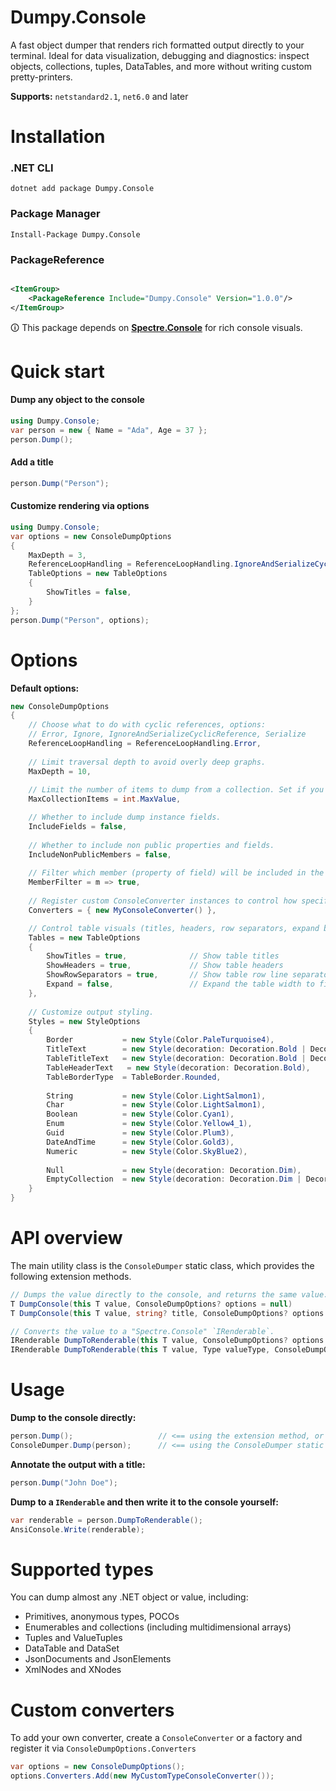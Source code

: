 # Dumpy.Console

A fast object dumper that renders rich formatted output directly to your terminal. Ideal for data visualization,
debugging and diagnostics: inspect objects, collections, tuples, DataTables, and more without writing custom
pretty-printers.

**Supports:** `netstandard2.1`, `net6.0` and later

# Installation

### .NET CLI

    dotnet add package Dumpy.Console

### Package Manager

    Install-Package Dumpy.Console

### PackageReference

```xml

<ItemGroup>
    <PackageReference Include="Dumpy.Console" Version="1.0.0"/>
</ItemGroup>
```

🛈 This package depends on **[Spectre.Console](https://github.com/spectreconsole/spectre.console)** for rich console
visuals.

# Quick start

#### Dump any object to the console

```csharp
using Dumpy.Console;
var person = new { Name = "Ada", Age = 37 };
person.Dump();
```

#### Add a title

```csharp
person.Dump("Person");
```

#### Customize rendering via options

```csharp
using Dumpy.Console;
var options = new ConsoleDumpOptions
{
    MaxDepth = 3,
    ReferenceLoopHandling = ReferenceLoopHandling.IgnoreAndSerializeCyclicReference,
    TableOptions = new TableOptions
    {
        ShowTitles = false,
    }
};
person.Dump("Person", options);
```

# Options

**Default options:**

```csharp
new ConsoleDumpOptions
{
    // Choose what to do with cyclic references, options: 
    // Error, Ignore, IgnoreAndSerializeCyclicReference, Serialize
    ReferenceLoopHandling = ReferenceLoopHandling.Error,
    
    // Limit traversal depth to avoid overly deep graphs.
    MaxDepth = 10,
    
    // Limit the number of items to dump from a collection. Set if you dump large lists, arrays...etc.
    MaxCollectionItems = int.MaxValue,

    // Whether to include dump instance fields.
    IncludeFields = false,
    
    // Whether to include non public properties and fields.
    IncludeNonPublicMembers = false,
    
    // Filter which member (property of field) will be included in the output.
    MemberFilter = m => true,
    
    // Register custom ConsoleConverter instances to control how specific types are rendered.
    Converters = { new MyConsoleConverter() },

    // Control table visuals (titles, headers, row separators, expand behavior).
    Tables = new TableOptions
    {
        ShowTitles = true,              // Show table titles
        ShowHeaders = true,             // Show table headers
        ShowRowSeparators = true,       // Show table row line separators
        Expand = false,                 // Expand the table width to fill available space
    },
    
    // Customize output styling.
    Styles = new StyleOptions
    {
        Border           = new Style(Color.PaleTurquoise4),
        TitleText        = new Style(decoration: Decoration.Bold | Decoration.Underline),
        TableTitleText   = new Style(decoration: Decoration.Bold | Decoration.Dim),
        TableHeaderText   = new Style(decoration: Decoration.Bold),
        TableBorderType  = TableBorder.Rounded,
        
        String           = new Style(Color.LightSalmon1),
        Char             = new Style(Color.LightSalmon1),
        Boolean          = new Style(Color.Cyan1),
        Enum             = new Style(Color.Yellow4_1),
        Guid             = new Style(Color.Plum3),
        DateAndTime      = new Style(Color.Gold3),
        Numeric          = new Style(Color.SkyBlue2),
        
        Null             = new Style(decoration: Decoration.Dim),
        EmptyCollection  = new Style(decoration: Decoration.Dim | Decoration.Bold),
    }
}
```

# API overview

The main utility class is the `ConsoleDumper` static class, which provides the following extension methods.

```csharp
// Dumps the value directly to the console, and returns the same value. The second one has an option "title" parameter.
T DumpConsole(this T value, ConsoleDumpOptions? options = null)
T DumpConsole(this T value, string? title, ConsoleDumpOptions? options = null)

// Converts the value to a "Spectre.Console" `IRenderable`.
IRenderable DumpToRenderable(this T value, ConsoleDumpOptions? options = null)
IRenderable DumpToRenderable(this T value, Type valueType, ConsoleDumpOptions? options = null)
```

# Usage

**Dump to the console directly:**

```csharp
person.Dump();                   // <== using the extension method, or
ConsoleDumper.Dump(person);      // <== using the ConsoleDumper static class
```

**Annotate the output with a title:**

```csharp
person.Dump("John Doe");
```

**Dump to a `IRenderable` and then write it to the console yourself:**

```csharp
var renderable = person.DumpToRenderable();
AnsiConsole.Write(renderable);
```

# Supported types

You can dump almost any .NET object or value, including:

- Primitives, anonymous types, POCOs
- Enumerables and collections (including multidimensional arrays)
- Tuples and ValueTuples
- DataTable and DataSet
- JsonDocuments and JsonElements
- XmlNodes and XNodes

# Custom converters

To add your own converter, create a `ConsoleConverter` or a factory and register it via `ConsoleDumpOptions.Converters`

```csharp
var options = new ConsoleDumpOptions();
options.Converters.Add(new MyCustomTypeConsoleConverter());
```
